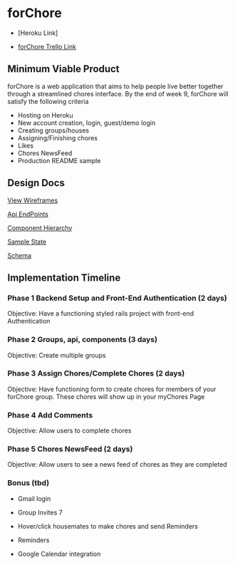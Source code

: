 # forChore #
+ [Heroku Link]

+ [forChore Trello Link](https://trello.com/b/oCKx2RWj/forchore)

## Minimum Viable Product ##
forChore is a web application that aims to help people live better together through a streamlined chores interface.
By the end of week 9, forChore will satisfy the following criteria

* Hosting on Heroku
* New account creation, login, guest/demo login
* Creating groups/houses
* Assigning/Finishing chores
* Likes
* Chores NewsFeed
* Production README sample

## Design Docs ##

[View Wireframes](./docs/wireframe)

[Api EndPoints](./docs/api-endpoints.md)

[Component Hierarchy](./docs/component-hierarchy)

[Sample State](./docs/sample-state.md)

[Schema](./docs/schema.md)

## Implementation Timeline ##

### Phase 1 Backend Setup and Front-End Authentication (2 days) ###

Objective: Have a functioning styled rails project with front-end Authentication

### Phase 2 Groups, api, components (3 days) ###

Objective: Create multiple groups  

### Phase 3 Assign Chores/Complete Chores (2 days) ###

Objective: Have functioning form to create chores for members of your forChore group. These chores will show up in your myChores Page

### Phase 4 Add Comments

Objective:  Allow users to complete chores

### Phase 5 Chores NewsFeed (2 days) ###

Objective: Allow users to see a news feed of chores as they are completed

### Bonus (tbd) ###

* Gmail login

* Group Invites 7

* Hover/click housemates to make chores and send Reminders

* Reminders

* Google Calendar integration
